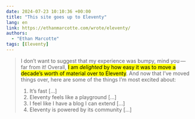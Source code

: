 ```yaml
---
date: 2024-07-23 10:10:36 +00:00
title: "This site goes up to Eleventy"
lang: en
link: https://ethanmarcotte.com/wrote/eleventy/
authors:
  - "Ethan Marcotte"
tags: [Eleventy]
---
```


> I don’t want to suggest that my experience was bumpy, mind you — far from it! Overall, <mark>I am *delighted* by how easy it was to move a decade’s worth of material over to Eleventy</mark>. And now that I’ve moved things over, here are some of the things I’m most excited about:
> 1. It’s fast […]
> 2. Eleventy feels like a playground […]
> 3. I feel like I have a blog I can extend […]
> 4. Eleventy is powered by its community […]
